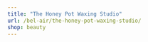 ```yaml
---
title: "The Honey Pot Waxing Studio"
url: /bel-air/the-honey-pot-waxing-studio/
shop: beauty
---
```

